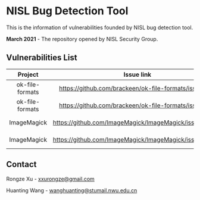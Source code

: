 # NISL Bug Detection Tool

This is the information of vulnerabilities founded by NISL bug detection tool.

**March 2021** - The repository opened by NISL Security Group.

## Vulnerabilities List


|     Project     |            Issue link           |            Poc           |      Description      |   Name   |    Date    |   IssueState   |   CVE   |
| :-------------: | :-----------------------------: | :----------------------: | :-------------------: | :------: | :--------: | :------------: |:-------:|
| ok-file-formats      | https://github.com/brackeen/ok-file-formats/issues/11 | [heap-buffer-overflow-1](https://github.com/NISL-SecurityGroup/NISL-BugDetection/blob/main/project/ok-file-formats/heap-buffer-overflow-1/heap-buffer-overflow-1.jpg)  | heap-buffer-overflow  |   xxrz   |  05/03/2021  |  Ensure  | submitting  |
| ok-file-formats      | https://github.com/brackeen/ok-file-formats/issues/12 | [heap-buffer-overflow-2](https://github.com/NISL-SecurityGroup/NISL-BugDetection/blob/main/project/ok-file-formats/heap-buffer-overflow-2/heap-buffer-overflow-2.jpg)  | heap-buffer-overflow  |   wjl   |  26/03/2021  |  Ensure  | no  |
| ImageMagick      | https://github.com/ImageMagick/ImageMagick/issues/3497 | [allocation-size-too-big](https://github.com/NISL-SecurityGroup/NISL-BugDetection/blob/main/project/ImageMagick/allocation-size-too-big/allocation-size-too-big)  | allocation-size-too-big  |   wjl   |  02/04/2021  |  Waiting  | no  |
| ImageMagick      | https://github.com/ImageMagick/ImageMagick/issues/3540 | [-memory_leaks](https://github.com/NISL-SecurityGroup/NISL-BugDetection/blob/main/project/ImageMagick/memory_leaks/magick-memory_leaks)  | -memory_leaks  |   wjl   |  13/04/2021  |  Waiting  | no  |


## Contact
Rongze Xu - xxurongze@gmail.com

Huanting Wang - wanghuanting@stumail.nwu.edu.cn
